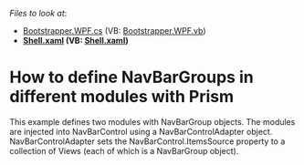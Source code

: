 <!-- default file list -->
*Files to look at*:

* [Bootstrapper.WPF.cs](./CS/NavBarAndPrism/Bootstrapper.WPF.cs) (VB: [Bootstrapper.WPF.vb](./VB/NavBarAndPrism/Bootstrapper.WPF.vb))
* **[Shell.xaml](./CS/NavBarAndPrism/Shell.xaml) (VB: [Shell.xaml](./VB/NavBarAndPrism/Shell.xaml))**
<!-- default file list end -->
# How to define NavBarGroups in different modules with Prism


<p>This example defines two modules with NavBarGroup objects. The modules are injected into NavBarControl using a NavBarControlAdapter object.<br />
NavBarControlAdapter sets the NavBarControl.ItemsSource property to a collection of Views (each of which is a NavBarGroup object).</p>

<br/>



